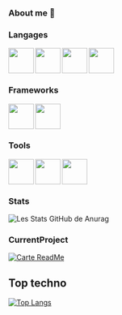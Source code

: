 ### About me 👋


### Langages

<img width="50px"  align="left" src="https://cdn.jsdelivr.net/gh/devicons/devicon/icons/html5/html5-original.svg" />
<img width="50px"  align="left" src="https://cdn.jsdelivr.net/gh/devicons/devicon/icons/sass/sass-original.svg" />
<img width="50px"  align="left" src="https://cdn.jsdelivr.net/gh/devicons/devicon/icons/javascript/javascript-original.svg" />
<img width="50px" src="https://cdn.jsdelivr.net/gh/devicons/devicon/icons/php/php-original.svg" />

### Frameworks

<img width="50px"  align="left" src="https://cdn.jsdelivr.net/gh/devicons/devicon/icons/symfony/symfony-original.svg" />
<img width="50px"  src="https://cdn.jsdelivr.net/gh/devicons/devicon/icons/bootstrap/bootstrap-original.svg" />

### Tools

<img width="50px"  align="left" src="https://cdn.jsdelivr.net/gh/devicons/devicon/icons/vscode/vscode-original.svg" />
<img width="50px"  align="left" src="https://cdn.jsdelivr.net/gh/devicons/devicon/icons/git/git-original.svg" />
<img width="50px"  src="https://cdn.jsdelivr.net/gh/devicons/devicon/icons/github/github-original.svg" />
          
          

### Stats

![Les Stats GitHub de Anurag](https://github-readme-stats.vercel.app/api?username=romzre&show_icons=true&theme=midnight-purple)

### CurrentProject
[![Carte ReadMe](https://github-readme-stats.vercel.app/api/pin/?username=romzre&repo=organe-finance)](https://github.com/romzre/organe-finance)

## Top techno
[![Top Langs](https://github-readme-stats.vercel.app/api/top-langs/?username=romzre&layout=compact)](https://github.com/romzre/organe-finance)
